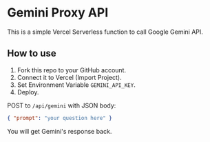 # Gemini Proxy API

This is a simple Vercel Serverless function to call Google Gemini API.

## How to use

1. Fork this repo to your GitHub account.
2. Connect it to Vercel (Import Project).
3. Set Environment Variable `GEMINI_API_KEY`.
4. Deploy.

POST to `/api/gemini` with JSON body:
```json
{ "prompt": "your question here" }
```

You will get Gemini's response back.
